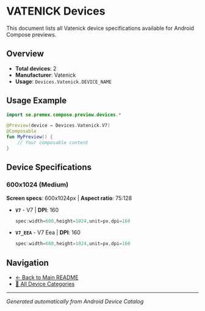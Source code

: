 # VATENICK Devices

This document lists all Vatenick device specifications available for Android Compose previews.

## Overview

- **Total devices**: 2
- **Manufacturer**: Vatenick
- **Usage**: `Devices.Vatenick.DEVICE_NAME`

## Usage Example

```kotlin
import se.premex.compose.preview.devices.*

@Preview(device = Devices.Vatenick.V7)
@Composable
fun MyPreview() {
    // Your composable content
}
```

## Device Specifications

### 600x1024 (Medium)

**Screen specs**: 600x1024px | **Aspect ratio**: 75:128

- **`V7`** - V7 | **DPI**: 160
  ```kotlin
  spec:width=600,height=1024,unit=px,dpi=160
  ```

- **`V7_EEA`** - V7 Eea | **DPI**: 160
  ```kotlin
  spec:width=600,height=1024,unit=px,dpi=160
  ```

## Navigation

- [← Back to Main README](../../README.md)
- [📱 All Device Categories](../README.md)

---
*Generated automatically from Android Device Catalog*
